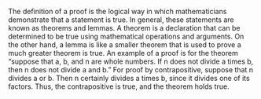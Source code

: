 The definition of a proof is the logical way in which mathematicians demonstrate that a statement is true. 
In general, these statements are known as theorems and lemmas. 
A theorem is a declaration that can be determined to be true using mathematical operations and arguments. 
On the other hand, a lemma is like a smaller theorem that is used to prove a much greater theorem is true.
An example of a proof is for the theorem “suppose that a, b, and n are whole numbers. If n does not divide a times b, then n does not divide a and b.” For proof by contrapositive, suppose that n divides a or b. Then n certainly divides a times b, since it divides one of its factors. Thus, the contrapositive is true, and the theorem holds true.

